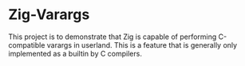 # Zig-Varargs

This project is to demonstrate that Zig is capable of performing C-compatible
varargs in userland. This is a feature that is generally only implemented as a
builtin by C compilers.

